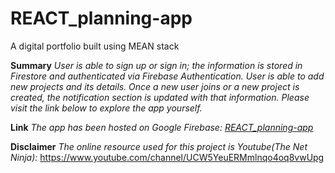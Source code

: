 # REACT_planning-app
A digital portfolio built using MEAN stack

**Summary**
*User is able to sign up or sign in; the information is stored in Firestore and authenticated via Firebase Authentication. User is able to add new projects and its details. Once a new user joins or a new project is created, the notification section is updated with that information. Please visit the link below to explore the app yourself.*

**Link**
*The app has been hosted on Google Firebase: [REACT_planning-app](https://planning-app-e53af-563d2.firebaseapp.com/signin)*

**Disclaimer**
*The online resource used for this project is Youtube(The Net Ninja):* https://www.youtube.com/channel/UCW5YeuERMmlnqo4oq8vwUpg
